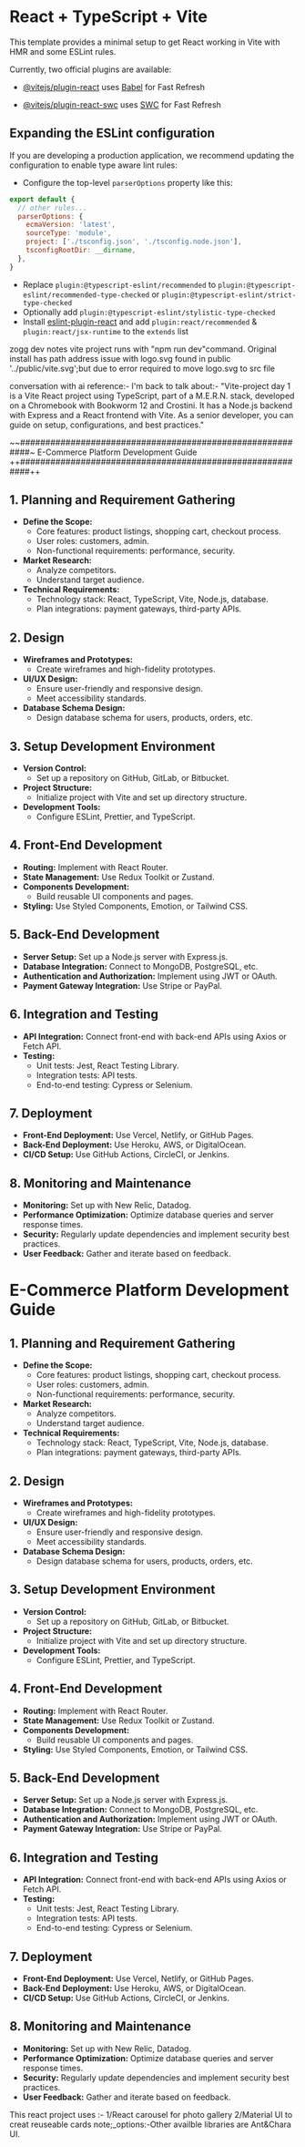 # React + TypeScript + Vite

This template provides a minimal setup to get React working in Vite with HMR and some ESLint rules.

Currently, two official plugins are available:

- [@vitejs/plugin-react](https://github.com/vitejs/vite-plugin-react/blob/main/packages/plugin-react/README.md) uses [Babel](https://babeljs.io/) for Fast Refresh

- [@vitejs/plugin-react-swc](https://github.com/vitejs/vite-plugin-react-swc) uses [SWC](https://swc.rs/) for Fast Refresh

## Expanding the ESLint configuration

If you are developing a production application, we recommend updating the configuration to enable type aware lint rules:

- Configure the top-level `parserOptions` property like this:

```js
export default {
  // other rules...
  parserOptions: {
    ecmaVersion: 'latest',
    sourceType: 'module',
    project: ['./tsconfig.json', './tsconfig.node.json'],
    tsconfigRootDir: __dirname,
  },
}
```

- Replace `plugin:@typescript-eslint/recommended` to `plugin:@typescript-eslint/recommended-type-checked` or `plugin:@typescript-eslint/strict-type-checked`
- Optionally add `plugin:@typescript-eslint/stylistic-type-checked`
- Install [eslint-plugin-react](https://github.com/jsx-eslint/eslint-plugin-react) and add `plugin:react/recommended` & `plugin:react/jsx-runtime` to the `extends` list

zogg dev notes
vite project runs with "npm run dev"command.
Original install has path address issue with logo.svg found in public '../public/vite.svg';but due to error required to move logo.svg to src file

conversation with ai reference:-
I'm back to talk about:- "Vite-project day 1 is a Vite React project using TypeScript, part of a M.E.R.N. stack, developed on a Chromebook with Bookworm 12 and Crostini. It has a Node.js backend with Express and a React frontend with Vite. As a senior developer, you can guide on setup, configurations, and best practices."

~~##########################################################~
 E-Commerce Platform Development Guide
++##########################################################++
## 1. Planning and Requirement Gathering
- **Define the Scope:**
  - Core features: product listings, shopping cart, checkout process.
  - User roles: customers, admin.
  - Non-functional requirements: performance, security.
- **Market Research:**
  - Analyze competitors.
  - Understand target audience.
- **Technical Requirements:**
  - Technology stack: React, TypeScript, Vite, Node.js, database.
  - Plan integrations: payment gateways, third-party APIs.

## 2. Design
- **Wireframes and Prototypes:**
  - Create wireframes and high-fidelity prototypes.
- **UI/UX Design:**
  - Ensure user-friendly and responsive design.
  - Meet accessibility standards.
- **Database Schema Design:**
  - Design database schema for users, products, orders, etc.

## 3. Setup Development Environment
- **Version Control:**
  - Set up a repository on GitHub, GitLab, or Bitbucket.
- **Project Structure:**
  - Initialize project with Vite and set up directory structure.
- **Development Tools:**
  - Configure ESLint, Prettier, and TypeScript.

## 4. Front-End Development
- **Routing:** Implement with React Router.
- **State Management:** Use Redux Toolkit or Zustand.
- **Components Development:**
  - Build reusable UI components and pages.
- **Styling:** Use Styled Components, Emotion, or Tailwind CSS.

## 5. Back-End Development
- **Server Setup:** Set up a Node.js server with Express.js.
- **Database Integration:** Connect to MongoDB, PostgreSQL, etc.
- **Authentication and Authorization:** Implement using JWT or OAuth.
- **Payment Gateway Integration:** Use Stripe or PayPal.

## 6. Integration and Testing
- **API Integration:** Connect front-end with back-end APIs using Axios or Fetch API.
- **Testing:**
  - Unit tests: Jest, React Testing Library.
  - Integration tests: API tests.
  - End-to-end testing: Cypress or Selenium.

## 7. Deployment
- **Front-End Deployment:** Use Vercel, Netlify, or GitHub Pages.
- **Back-End Deployment:** Use Heroku, AWS, or DigitalOcean.
- **CI/CD Setup:** Use GitHub Actions, CircleCI, or Jenkins.

## 8. Monitoring and Maintenance
- **Monitoring:** Set up with New Relic, Datadog.
- **Performance Optimization:** Optimize database queries and server response times.
- **Security:** Regularly update dependencies and implement security best practices.
- **User Feedback:** Gather and iterate based on feedback.



# E-Commerce Platform Development Guide

## 1. Planning and Requirement Gathering
- **Define the Scope:**
  - Core features: product listings, shopping cart, checkout process.
  - User roles: customers, admin.
  - Non-functional requirements: performance, security.
- **Market Research:**
  - Analyze competitors.
  - Understand target audience.
- **Technical Requirements:**
  - Technology stack: React, TypeScript, Vite, Node.js, database.
  - Plan integrations: payment gateways, third-party APIs.

## 2. Design
- **Wireframes and Prototypes:**
  - Create wireframes and high-fidelity prototypes.
- **UI/UX Design:**
  - Ensure user-friendly and responsive design.
  - Meet accessibility standards.
- **Database Schema Design:**
  - Design database schema for users, products, orders, etc.

## 3. Setup Development Environment
- **Version Control:**
  - Set up a repository on GitHub, GitLab, or Bitbucket.
- **Project Structure:**
  - Initialize project with Vite and set up directory structure.
- **Development Tools:**
  - Configure ESLint, Prettier, and TypeScript.

## 4. Front-End Development
- **Routing:** Implement with React Router.
- **State Management:** Use Redux Toolkit or Zustand.
- **Components Development:**
  - Build reusable UI components and pages.
- **Styling:** Use Styled Components, Emotion, or Tailwind CSS.

## 5. Back-End Development
- **Server Setup:** Set up a Node.js server with Express.js.
- **Database Integration:** Connect to MongoDB, PostgreSQL, etc.
- **Authentication and Authorization:** Implement using JWT or OAuth.
- **Payment Gateway Integration:** Use Stripe or PayPal.

## 6. Integration and Testing
- **API Integration:** Connect front-end with back-end APIs using Axios or Fetch API.
- **Testing:**
  - Unit tests: Jest, React Testing Library.
  - Integration tests: API tests.
  - End-to-end testing: Cypress or Selenium.

## 7. Deployment
- **Front-End Deployment:** Use Vercel, Netlify, or GitHub Pages.
- **Back-End Deployment:** Use Heroku, AWS, or DigitalOcean.
- **CI/CD Setup:** Use GitHub Actions, CircleCI, or Jenkins.

## 8. Monitoring and Maintenance
- **Monitoring:** Set up with New Relic, Datadog.
- **Performance Optimization:** Optimize database queries and server response times.
- **Security:** Regularly update dependencies and implement security best practices.
- **User Feedback:** Gather and iterate based on feedback.

This react project uses :-
1/React carousel for photo gallery
2/Material UI to creat reuseable cards note;_options:-Other availble libraries are Ant&Chara UI.
